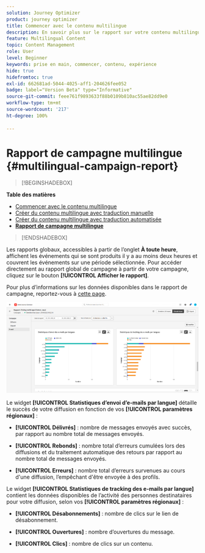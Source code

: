 ```yaml
---
solution: Journey Optimizer
product: journey optimizer
title: Commencer avec le contenu multilingue
description: En savoir plus sur le rapport sur votre contenu multilingue dans Journey Optimizer
feature: Multilingual Content
topic: Content Management
role: User
level: Beginner
keywords: prise en main, commencer, contenu, expérience
hide: true
hidefromtoc: true
exl-id: 662681ad-5044-4025-aff1-204626fee052
badge: label="Version Beta" type="Informative"
source-git-commit: feee761f9893633f88b0109b810ac55ae82dd9e0
workflow-type: tm+mt
source-wordcount: '217'
ht-degree: 100%

---
```


# Rapport de campagne multilingue {#multilingual-campaign-report}

>[!BEGINSHADEBOX]

**Table des matières**

* [Commencer avec le contenu multilingue](multilingual-gs.md)
* [Créer du contenu multilingue avec traduction manuelle](multilingual-manual.md)
* [Créer du contenu multilingue avec traduction automatisée](multilingual-automated.md)
* **[Rapport de campagne multilingue](multilingual-report.md)**

>[!ENDSHADEBOX]

Les rapports globaux, accessibles à partir de l’onglet **À toute heure**, affichent les événements qui se sont produits il y a au moins deux heures et couvrent les événements sur une période sélectionnée. Pour accéder directement au rapport global de campagne à partir de votre campagne, cliquez sur le bouton **[!UICONTROL Afficher le rapport]**.

Pour plus d’informations sur les données disponibles dans le rapport de campagne, reportez-vous à [cette page](../reports/campaign-global-report.md).

![](assets/report_multilingual.png)

Le widget **[!UICONTROL Statistiques d’envoi d’e-mails par langue]** détaille le succès de votre diffusion en fonction de vos **[!UICONTROL paramètres régionaux]** :

* **[!UICONTROL Délivrés]** : nombre de messages envoyés avec succès, par rapport au nombre total de messages envoyés.

* **[!UICONTROL Rebonds]** : nombre total d’erreurs cumulées lors des diffusions et du traitement automatique des retours par rapport au nombre total de messages envoyés.

* **[!UICONTROL Erreurs]** : nombre total d’erreurs survenues au cours d&#39;une diffusion, l’empêchant d&#39;être envoyée à des profils.

Le widget **[!UICONTROL Statistiques de tracking des e-mails par langue]** contient les données disponibles de l’activité des personnes destinataires pour votre diffusion, selon vos **[!UICONTROL paramètres régionaux]** :

* **[!UICONTROL Désabonnements]** : nombre de clics sur le lien de désabonnement.

* **[!UICONTROL Ouvertures]** : nombre d’ouvertures du message.

* **[!UICONTROL Clics]** : nombre de clics sur un contenu.
